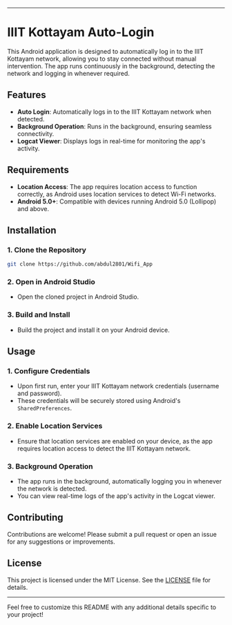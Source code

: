 
---

# IIIT Kottayam Auto-Login

This Android application is designed to automatically log in to the IIIT Kottayam network, allowing you to stay connected without manual intervention. The app runs continuously in the background, detecting the network and logging in whenever required.

## Features

- **Auto Login**: Automatically logs in to the IIIT Kottayam network when detected.
- **Background Operation**: Runs in the background, ensuring seamless connectivity.
- **Logcat Viewer**: Displays logs in real-time for monitoring the app's activity.

## Requirements

- **Location Access**: The app requires location access to function correctly, as Android uses location services to detect Wi-Fi networks.
- **Android 5.0+**: Compatible with devices running Android 5.0 (Lollipop) and above.

## Installation

### 1. Clone the Repository
```bash
git clone https://github.com/abdul2801/Wifi_App
```

### 2. Open in Android Studio
- Open the cloned project in Android Studio.

### 3. Build and Install
- Build the project and install it on your Android device.

## Usage

### 1. Configure Credentials
- Upon first run, enter your IIIT Kottayam network credentials (username and password).
- These credentials will be securely stored using Android's `SharedPreferences`.

### 2. Enable Location Services
- Ensure that location services are enabled on your device, as the app requires location access to detect the IIIT Kottayam network.

### 3. Background Operation
- The app runs in the background, automatically logging you in whenever the network is detected.
- You can view real-time logs of the app's activity in the Logcat viewer.


## Contributing

Contributions are welcome! Please submit a pull request or open an issue for any suggestions or improvements.

## License

This project is licensed under the MIT License. See the [LICENSE](LICENSE) file for details.

---

Feel free to customize this README with any additional details specific to your project!
